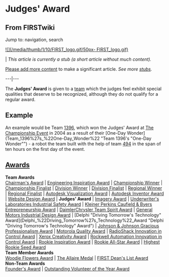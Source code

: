 # Judges' Award

## From FIRSTwiki

Jump to: navigation, search

[![](/media/thumb/1/10/FIRST_logo.gif/50px-
FIRST_logo.gif)](Image:FIRST_logo.gif)

| _This article is currently a stub (a short article without much content)._

[Please add more content](http://www.firstwiki.net/index.php?title=Judges%27_Award&action=edit "http://www.firstwiki.net/index.php?title=Judges%27_Award&action=edit") to make a significant article. _See more [stubs](Special:Shortpages "Special:Shortpages")._

---|---

The **Judges' Award** is given to a [team](team) which the judges feel exhibit special qualities that deserve to be recognized, although they do not qualify for a regular award.

## Example

An example would be Team [1396](1396 "1396"), which won the Judges' Award at [The Championship Event](The_Championship_Event "The Championship Event") in 2004 as a result of their [One-Day Wonder](Team_1396%27s_%22One-Day_Wonder%22 "Team 1396's "One-Day
Wonder"") - a robot the team built with the help of team [494](494 "494") in the span of ten hours on the first day of the event.

## [Awards](Awards "Awards")

**Team Awards**<br>
[Chairman's Award](Chairman%27s_Award "Chairman's Award") | [Engineering Inspiration Award](Engineering_Inspiration_Award "Engineering Inspiration Award") | [Championship Winner](Championship_Winner "Championship Winner") | [Championship Finalist](Championship_Finalist "Championship Finalist") | [Division Winner](Division_Winner "Division Winner") | [Division Finalist](Division_Finalist "Division Finalist") | [Regional Winner](Regional_Winner "Regional Winner") | [Regional Finalist](Regional_Finalist "Regional Finalist") | [Autodesk Visualization Award](Autodesk_Visualization_Award "Autodesk
Visualization Award") | [Autodesk Inventor Award](Autodesk_Inventor_Award "Autodesk Inventor Award") | [Website Design Award](Website_Design_Award "Website Design Award") | **Judges' Award** | [Imagery Award](Imagery_Award "Imagery
Award") | [Underwriter's Laboratories Industrial Safety Award](Underwriter%27s_Laboratories_Industrial_Safety_Award "Underwriter's Laboratories Industrial Safety Award") | [Kleiner Perkins Caufield & Byers Entrepreneurship Award](Kleiner_Perkins_Caufield_%26_Byers_Entrepreneurship_Award "Kleiner Perkins Caufield & Byers Entrepreneurship Award") | [DaimlerChrysler Team Spirit Award](DaimlerChrysler_Team_Spirit_Award "DaimlerChrysler Team Spirit Award") | [General Motors Industrial Design Award](General_Motors_Industrial_Design_Award "General Motors
Industrial Design Award") | [Delphi "Driving Tomorrow's Technology" Award](Delphi_%22Driving_Tomorrow%27s_Technology%22_Award "Delphi
"Driving Tomorrow's Technology" Award") | [Johnson & Johnson Gracious Professionalism Award](Johnson_%26_Johnson_Gracious_Professionalism_Award "Johnson
& Johnson Gracious Professionalism Award") | [Motorola Quality Award](Motorola_Quality_Award "Motorola Quality Award") | [RadioShack Innovation in Control Award](RadioShack_Innovation_in_Control_Award "RadioShack
Innovation in Control Award") | [Xerox Creativity Award](Xerox_Creativity_Award "Xerox Creativity Award") | [Rockwell Automation Innovation in Control Award](Rockwell_Automation_Innovation_in_Control_Award "Rockwell
Automation Innovation in Control Award") | [Rookie Inspiration Award](Rookie_Inspiration_Award "Rookie Inspiration Award") | [Rookie All-Star Award](Rookie_All-Star_Award "Rookie All-Star
Award") | [Highest Rookie Seed Award](Highest_Rookie_Seed_Award "Highest Rookie Seed Award")<br>
**Team Member Awards**<br>
[Woodie Flowers Award](Woodie_Flowers_Award "Woodie Flowers Award") | [The Allaire Medal](The_Allaire_Medal "The Allaire Medal") | [FIRST Dean's List Award](FIRST_Dean%27s_List_Award "FIRST Dean's
List Award")<br>
**Non-Team Awards**<br>
[Founder's Award](Founder%27s_Award "Founder's Award") | [Outstanding Volunteer of the Year Award](Outstanding_Volunteer_of_the_Year_Award "Outstanding
Volunteer of the Year Award")
